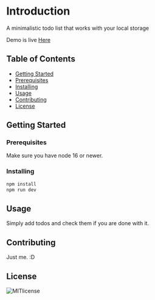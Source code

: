 # Introduction

A minimalistic todo list that works with your local storage

Demo is live [Here](https://minimal-todo-app.onrender.com)

## Table of Contents

- [Getting Started](#getting-started)
- [Prerequisites](#prerequisites)
- [Installing](#installing)
- [Usage](#usage)
- [Contributing](#contributing)
- [License](#license)

## Getting Started

### Prerequisites

Make sure you have node 16 or newer.

### Installing

``` bash
npm install
npm run dev
```

## Usage

Simply add todos and check them if you are done with it.

## Contributing

Just me. :D

## License


![MITlicense](https://img.shields.io/badge/license-MIT-blue)
